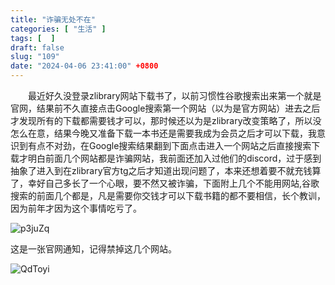 ```yaml
---
title: "诈骗无处不在"
categories: [ "生活" ]
tags: [  ]
draft: false
slug: "109"
date: "2024-04-06 23:41:00" +0800
---
```


&emsp;&emsp;最近好久没登录zlibrary网站下载书了，以前习惯性谷歌搜索出来第一个就是官网，结果前不久直接点击Google搜索第一个网站（以为是官方网站）进去之后才发现所有的下载都需要钱才可以，那时候还以为是zlibrary改变策略了，所以没怎么在意，结果今晚又准备下载一本书还是需要我成为会员之后才可以下载，我意识到有点不对劲，在Google搜索结果翻到下面点击进入一个网站之后直接搜索下载才明白前面几个网站都是诈骗网站，我前面还加入过他们的discord，过于感到抽象了进入到在zlibrary官方tg之后才知道出现问题了，本来还想着要不就充钱算了，幸好自己多长了一个心眼，要不然又被诈骗，下面附上几个不能用网站,谷歌搜索的前面几个都是，凡是需要你交钱才可以下载书籍的都不要相信，长个教训，因为前年才因为这个事情吃亏了。

![p3juZq](https://blog.wangyunzi.com/2024/04/06/p3juZq.jpg)

这是一张官网通知，记得禁掉这几个网站。

![QdToyi](https://blog.wangyunzi.com/2024/04/06/QdToyi.jpg)